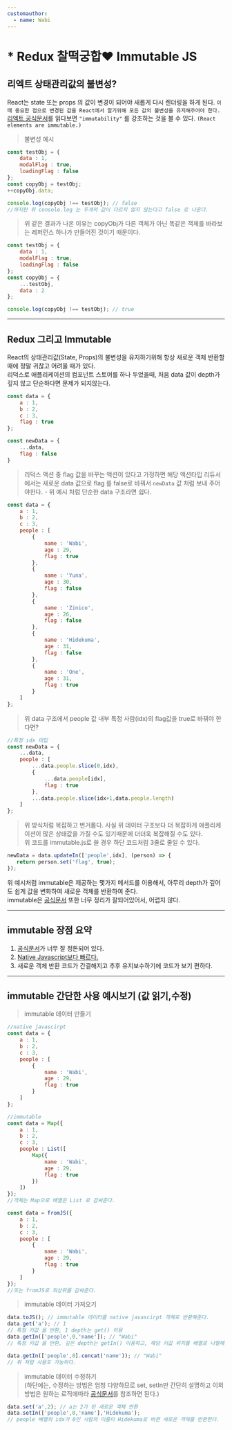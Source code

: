 ```yaml
---
customauthor:
  - name: Wabi
---
```

# * Redux 찰떡궁합:heart: Immutable JS
<Author/>

## 리엑트 상태관리값의 불변성?

React는 state 또는 props 의 값이 변경이 되어야 새롭게 다시 렌더링을 하게 된다. `이때 중요한 점으로 변경된 값을 React에서 알기위해 모든 값의 불변성을 유지해주어야 한다.`\
[리엑트 공식문서](https://reactjs.org/docs/rendering-elements.html#updating-the-rendered-element)를 읽다보면 `"immutability"` 를 강조하는 것을 볼 수 있다. `(React elements are immutable.)`

> 불변성 예시

```js
const testObj = {
    data : 1,
    modalFlag : true,
    loadingFlag : false
};
const copyObj = testObj;
++copyObj.data;

console.log(copyObj !== testObj); // false
//하지만 위 console.log 는 두개의 값이 다르지 않지 않는다고 false 로 나온다.
```

> 위 같은 결과가 나온 이유는 copyObj가 다른 객체가 아닌 똑같은 객체를 바라보는 레퍼런스 하나가 만들어진 것이기 때문이다.

```js
const testObj = {
    data : 1,
    modalFlag : true,
    loadingFlag : false
};
const copyObj = {
    ...testObj,
    data : 2
};

console.log(copyObj !== testObj); // true
```
---
## Redux 그리고 Immutable

React의 상태관리값(State, Props)의 불변성을 유지하기위해 항상 새로운 객체 반환할 때에 정말 귀찮고 어려울 때가 있다.\
리덕스로 애플리케이션의 컴포넌트 스토어를 하나 두었을때, 처음 data 값이 depth가 깊지 않고 단순하다면 문제가 되지않는다.

```js
const data = {
    a : 1,
    b : 2,
    c : 3,
    flag : true
};

const newData = {
    ...data,
    flag : false
}
```

> 리덕스 액션 중 flag 값을 바꾸는 액션이 있다고 가정하면 해당 액션타입 리듀서 에서는 새로운 data 값으로 flag 를 false로 바꿔서 `newData` 값 처럼 보내 주어야한다. - 위 예시 처럼 단순한 data 구조라면 쉽다.

```js
const data = {
    a : 1,
    b : 2,
    c : 3,
    people : [
        {
            name : 'Wabi',
            age : 29,
            flag : true
        },
        {
            name : 'Yuna',
            age : 30,
            flag : false
        },
        {
            name : 'Zinico',
            age : 26,
            flag : false
        },
        {
            name : 'Hidekuma',
            age : 31,
            flag : false
        },
        {
            name : 'One',
            age : 31,
            flag : true
        }
    ]
};
```

> 위 data 구조에서 people 값 내부 특정 사람(idx)의 flag값을 true로 바꿔야 한다면?

```js
//특정 idx 대입
const newData = {
    ...data,
    people : [
        ...data.people.slice(0,idx),
        {
            ...data.people[idx],
            flag : true
        },
        ...data.people.slice(idx+1,data.people.length)
    ]
};
```

> 위 방식처럼 복잡하고 번거롭다. 사실 위 데이터 구조보다 더 복잡하게 애플리케이션이 많은 상태값을 가질 수도 있기때문에 더더욱 복잡해질 수도 있다.\
위 코드를 immutable.js로 쓸 경우 하단 코드처럼 3줄로 줄일 수 있다.

```js
newData = data.updateIn(['people',idx], (person) => {
   return person.set('flag', true); 
});
```

위 예시처럼 immutable은 제공하는 몇가지 메서드를 이용해서, 아무리 depth가 깊어도 쉽게 값을 변화하여 새로운 객체를 반환하여 준다.\
immutable은 [공식문서](https://immutable-js.github.io/immutable-js/docs/#/) 또한 너무 정리가 잘되어있어서, 어렵지 않다.

---

## immutable 장점 요약

1. [공식문서](https://immutable-js.github.io/immutable-js/docs/#/)가 너무 잘 정돈되어 있다.
2. [Native Javascript보다 빠르다.](http://blog.klipse.tech/javascript/2016/06/23/immutable-perf.html)
3. 새로운 객체 반환 코드가 간결해지고 추후 유지보수하기에 코드가 보기 편하다.

---

## immutable 간단한 사용 예시보기 (값 읽기,수정)

> immutable 데이터 만들기

```js
//native javascirpt
const data = {
    a : 1,
    b : 2,
    c : 3,
    people : [
        {
            name : 'Wabi',
            age : 29,
            flag : true
        }
    ]
};

//immutable
const data = Map({
    a : 1,
    b : 2,
    c : 3,
    people : List([
        Map({
            name : 'Wabi',
            age : 29,
            flag : true
        })
    ])
});
//객체는 Map으로 배열은 List 로 감싸준다.

const data = fromJS({
    a : 1,
    b : 2,
    c : 3,
    people : [
        {
            name : 'Wabi',
            age : 29,
            flag : true
        }
    ]
});
//또는 fromJS로 최상위를 감싸준다.
```

> immutable 데이터 가져오기

```js
data.toJS(); // immutable 데이터를 native javascirpt 객체로 반환해준다.
data.get('a'); // 1
// 특정 키값 을 반환, 1 depth는 get() 이용
data.getIn(['people',0,'name']); // "Wabi"
// 특정 키값 을 반환, 깊은 depth는 getIn() 이용하고, 해당 키값 위치를 배열로 나열해서 찾으면 된다.

data.getIn(['people',0].concat('name')); // "Wabi"
// 위 처럼 사용도 가능하다.
```

> immutable 데이터 수정하기\
(하단에는, 수정하는 방법은 엄청 다양하므로 set, setIn만 간단히 설명하고 이외 방법은 원하는 로직에따라 [공식문서](https://immutable-js.github.io/immutable-js/docs/#/)를 참조하면 된다.)

```js
data.set('a',2); // a는 2가 된 새로운 객체 반환
data.setIn(['people',0,'name'],'Hidekuma');
// people 배열의 idx가 0인 사람의 이름이 Hidekuma로 바뀐 새로운 객체를 반환한다.
```


